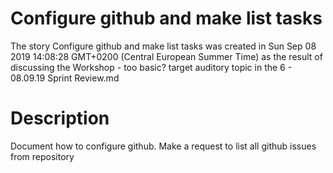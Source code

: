 # Configure github and make list tasks

The story Configure github and make list tasks was created in Sun Sep 08 2019 14:08:28 GMT+0200 (Central European Summer Time) as the result of discussing the Workshop - too basic? target auditory topic in the 6 - 08.09.19 Sprint Review.md

# Description

Document how to configure github. Make a request to list all github issues from repository
